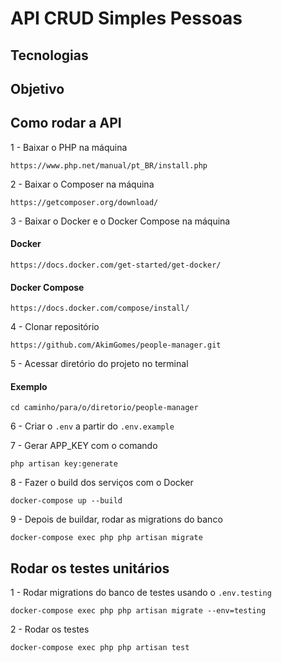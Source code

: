 # API CRUD Simples Pessoas

## Tecnologias

## Objetivo

## Como rodar a API

1 - Baixar o PHP na máquina
```
https://www.php.net/manual/pt_BR/install.php
```

2 - Baixar o Composer na máquina
```
https://getcomposer.org/download/
```

3 - Baixar o Docker e o Docker Compose na máquina
#### Docker
```
https://docs.docker.com/get-started/get-docker/
```
#### Docker Compose
```
https://docs.docker.com/compose/install/
```

4 - Clonar repositório
```
https://github.com/AkimGomes/people-manager.git
```

5 - Acessar diretório do projeto no terminal
#### Exemplo
```
cd caminho/para/o/diretorio/people-manager
```

6 - Criar o ```.env``` a partir do ```.env.example```

7 - Gerar APP_KEY com o comando
```
php artisan key:generate
```

8 - Fazer o build dos serviços com o Docker
```
docker-compose up --build
```

9 - Depois de buildar, rodar as migrations do banco
```
docker-compose exec php php artisan migrate
```

## Rodar os testes unitários

1 - Rodar migrations do banco de testes usando o ```.env.testing```
```
docker-compose exec php php artisan migrate --env=testing
```

2 - Rodar os testes
```
docker-compose exec php php artisan test
```
